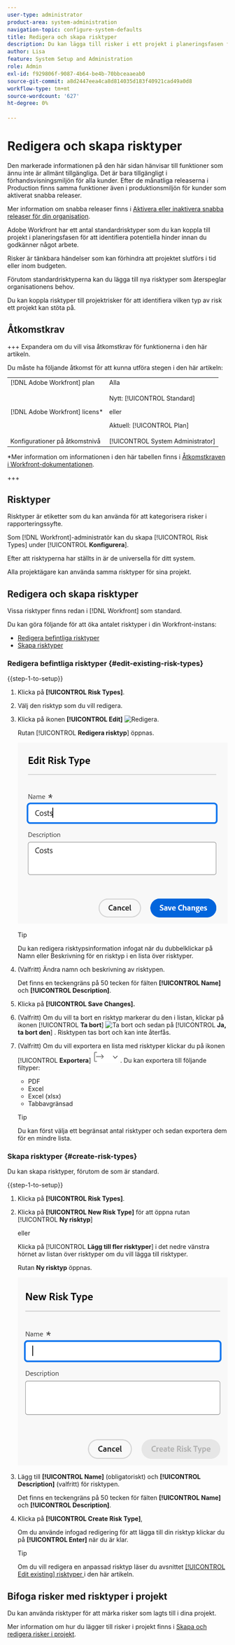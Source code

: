 ```yaml
---
user-type: administrator
product-area: system-administration
navigation-topic: configure-system-defaults
title: Redigera och skapa risktyper
description: Du kan lägga till risker i ett projekt i planeringsfasen för att identifiera potentiella hinder innan du godkänner något arbete. Risker är tänkbara händelser som kan förhindra att projektet slutförs i tid eller inom budgeten.
author: Lisa
feature: System Setup and Administration
role: Admin
exl-id: f929806f-9087-4b64-be4b-70bbceaaeab0
source-git-commit: a8d2447eea4ca8d814035d183f40921cad49a0d8
workflow-type: tm+mt
source-wordcount: '627'
ht-degree: 0%

---
```


# Redigera och skapa risktyper

<!--Audited: 03/2025-->

<!--DON'T DELETE, DRAFT OR HIDE THIS ARTICLE. IT IS LINKED TO THE PRODUCT, THROUGH THE CONTEXT SENSITIVE HELP LINKS.-->

<span class="preview">Den markerade informationen på den här sidan hänvisar till funktioner som ännu inte är allmänt tillgängliga. Det är bara tillgängligt i förhandsvisningsmiljön för alla kunder. Efter de månatliga releaserna i Production finns samma funktioner även i produktionsmiljön för kunder som aktiverat snabba releaser. </span>

<span class="preview">Mer information om snabba releaser finns i [Aktivera eller inaktivera snabba releaser för din organisation](/help/quicksilver/administration-and-setup/set-up-workfront/configure-system-defaults/enable-fast-release-process.md). </span>

Adobe Workfront har ett antal standardrisktyper som du kan koppla till projekt i planeringsfasen för att identifiera potentiella hinder innan du godkänner något arbete.

Risker är tänkbara händelser som kan förhindra att projektet slutförs i tid eller inom budgeten.

Förutom standardrisktyperna kan du lägga till nya risktyper som återspeglar organisationens behov.

Du kan koppla risktyper till projektrisker för att identifiera vilken typ av risk ett projekt kan stöta på.

## Åtkomstkrav

+++ Expandera om du vill visa åtkomstkrav för funktionerna i den här artikeln.

Du måste ha följande åtkomst för att kunna utföra stegen i den här artikeln:

<table style="table-layout:auto"> 
 <col> 
 <col> 
 <tbody> 
  <tr> 
   <td role="rowheader">[!DNL Adobe Workfront] plan</td> 
   <td>Alla</td> 
  </tr> 
  <tr> 
   <td role="rowheader">[!DNL Adobe Workfront] licens*</td> 
   <td><p>Nytt: [!UICONTROL Standard]</p>
   eller
   <p>Aktuell: [!UICONTROL Plan]</p>
   </td> 
  </tr> 
  <tr> 
   <td role="rowheader">Konfigurationer på åtkomstnivå</td> 
   <td>[!UICONTROL System Administrator]</td>
  </tr> 
 </tbody> 
</table>

*Mer information om informationen i den här tabellen finns i [Åtkomstkraven i Workfront-dokumentationen](/help/quicksilver/administration-and-setup/add-users/access-levels-and-object-permissions/access-level-requirements-in-documentation.md).

+++

## Risktyper

Risktyper är etiketter som du kan använda för att kategorisera risker i rapporteringssyfte.

Som [!DNL Workfront]-administratör kan du skapa [!UICONTROL Risk Types] under [!UICONTROL **Konfigurera**].

Efter att risktyperna har ställts in är de universella för ditt system.

Alla projektägare kan använda samma risktyper för sina projekt.

## Redigera och skapa risktyper

Vissa risktyper finns redan i [!DNL Workfront] som standard.


Du kan göra följande för att öka antalet risktyper i din Workfront-instans:

* [Redigera befintliga risktyper](#edit-existing-risk-types)
* [Skapa risktyper](#create-risk-types)

### Redigera befintliga risktyper {#edit-existing-risk-types}

{{step-1-to-setup}}

1. Klicka på **[!UICONTROL Risk Types]**.
1. Välj den risktyp som du vill redigera.
1. Klicka på ikonen **[!UICONTROL Edit]** ![Redigera](assets/edit-icon.png).

   <span class="preview">Rutan [!UICONTROL **Redigera risktyp**] öppnas.</span>

   ![Redigera risktypsruta](assets/edit-risk-type-box.png)

   >[!TIP]
   >
   >   Du kan redigera risktypsinformation infogat när du dubbelklickar på Namn eller Beskrivning för en risktyp i en lista över risktyper.

1. (Valfritt) Ändra namn och beskrivning av risktypen.

   Det finns en teckengräns på 50 tecken för fälten **[!UICONTROL Name]** och **[!UICONTROL Description]**.

1. Klicka på **[!UICONTROL Save Changes].**

1. (Valfritt) Om du vill ta bort en risktyp markerar du den i listan, klickar på ikonen [!UICONTROL **Ta bort**] ![Ta bort ](assets/delete.png) och sedan på [!UICONTROL **Ja, ta bort den**] . Risktypen tas bort och kan inte återfås.

1. (Valfritt) Om du vill exportera en lista med risktyper klickar du på ikonen [!UICONTROL **Exportera**] ![Exportera ](assets/export-icon.png) . Du kan exportera till följande filtyper:

   * PDF
   * Excel
   * Excel (xlsx)
   * Tabbavgränsad

   >[!TIP]
   >
   >   Du kan först välja ett begränsat antal risktyper och sedan exportera dem för en mindre lista.


### Skapa risktyper {#create-risk-types}

Du kan skapa risktyper, förutom de som är standard.

{{step-1-to-setup}}

1. Klicka på **[!UICONTROL Risk Types]**.

1. Klicka på **[!UICONTROL New Risk Type]** för att öppna rutan [!UICONTROL **Ny risktyp**]

   eller

   Klicka på [!UICONTROL **Lägg till fler risktyper**] i det nedre vänstra hörnet av listan över risktyper om du vill lägga till risktyper.

   <span class="preview">Rutan **Ny risktyp** öppnas. <span>

   ![Ny risktypsruta](assets/new-risk-type-box.png)


1. Lägg till **[!UICONTROL Name]** (obligatoriskt) och **[!UICONTROL Description]** (valfritt) för risktypen.

   Det finns en teckengräns på 50 tecken för fälten **[!UICONTROL Name]** och **[!UICONTROL Description]**.

1. Klicka på **[!UICONTROL Create Risk Type]**,

   Om du använde infogad redigering för att lägga till din risktyp klickar du på **[!UICONTROL Enter]** när du är klar.

   >[!TIP]
   >
   >Om du vill redigera en anpassad risktyp läser du avsnittet [[!UICONTROL Edit existing] risktyper ](#edit-existing-risk-types) i den här artikeln.

## Bifoga risker med risktyper i projekt

Du kan använda risktyper för att märka risker som lagts till i dina projekt.

Mer information om hur du lägger till risker i projekt finns i [Skapa och redigera risker i projekt](../../../manage-work/projects/define-a-business-case/create-edit-risks-on-projects.md).
